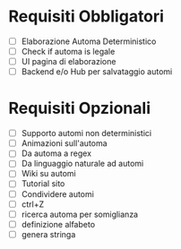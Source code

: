 # Requisiti Obbligatori
- [ ] Elaborazione Automa Deterministico
- [ ] Check if automa is legale
- [ ] UI pagina di elaborazione
- [ ] Backend e/o Hub per salvataggio automi

# Requisiti Opzionali
- [ ] Supporto automi non deterministici
- [ ] Animazioni sull'automa
- [ ] Da automa a regex
- [ ] Da linguaggio naturale ad automi
- [ ] Wiki su automi
- [ ] Tutorial sito
- [ ] Condividere automi
- [ ] ctrl+Z
- [ ] ricerca automa per somiglianza
- [ ] definizione alfabeto
- [ ] genera stringa

